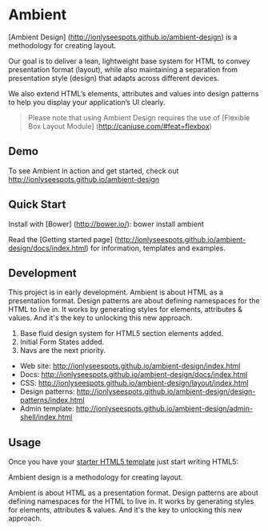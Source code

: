 # Ambient

[Ambient Design] (http://ionlyseespots.github.io/ambient-design) is a methodology for creating layout.

Our goal is to deliver a lean, lightweight base system for HTML to convey presentation format (layout), while also maintaining a separation from presentation style (design) that adapts across different devices.

We also extend HTML’s elements, attributes and values into design patterns to help you display your application’s UI clearly.

> Please note that using Ambient Design requires the use of [Flexible Box Layout Module] (http://caniuse.com/#feat=flexbox)

## Demo

To see Ambient in action and get started, check out http://ionlyseespots.github.io/ambient-design

## Quick Start

Install with [Bower] (http://bower.io/): bower install ambient

Read the [Getting started page] (http://ionlyseespots.github.io/ambient-design/docs/index.html) for information, templates and examples.

## Development

This project is in early development.
Ambient is about HTML as a presentation format. Design patterns are about defining namespaces for the HTML to live in.
It works by generating styles for elements, attributes & values. And it's the key to unlocking this new approach.

1. Base fluid design system for HTML5 section elements added.
2. Initial Form States added.
3. Navs are the next priority.

* Web site: http://ionlyseespots.github.io/ambient-design/index.html
* Docs: http://ionlyseespots.github.io/ambient-design/docs/index.html
* CSS: http://ionlyseespots.github.io/ambient-design/layout/index.html
* Design patterns: http://ionlyseespots.github.io/ambient-design/design-patterns/index.html
* Admin template: http://ionlyseespots.github.io/ambient-design/admin-shell/index.html

## Usage

Once you have your [starter HTML5 template](http://ionlyseespots.github.io/ambient-design/examples/starter-template/index.html) just start writing HTML5:

Ambient design is a methodology for creating layout.

Ambient is about HTML as a presentation format. Design patterns are about defining namespaces for the HTML to live in. It works by generating styles for elements, attributes & values. And it's the key to unlocking this new approach.